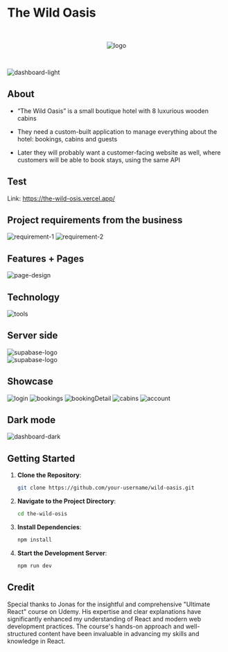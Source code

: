 # The Wild Oasis

<br/>
<p align="center">
  <img src="public/img/logo-dark.png" alt="logo" />
</p>

<br/>

![dashboard-light](img-info/dashboard-light.png) 

## About

* “The Wild Oasis” is a small boutique hotel with 8
luxurious wooden cabins

* They need a custom-built application to manage
everything about the hotel: bookings, cabins
and guests

* Later they will probably want a customer-facing
website as well, where customers will be able to
book stays, using the same API

## Test
Link: https://the-wild-osis.vercel.app/

## Project requirements from the business
![requirement-1](img-info/requirement-1.png) 
![requirement-2](img-info/requirement-2.png)  

## Features + Pages
![page-design](img-info/page-design.png)  

## Technology
![tools](img-info/tools.png)  

## Server side
![supabase-logo](img-info/supabase-logo-wordmark--dark.png)  
![supabase-logo](img-info/relation-data.png)  


## Showcase
![login](img-info/login.png) 
![bookings](img-info/bookings.png) 
![bookingDetail](img-info/bookingDetail-2.png) 
![cabins](img-info/cabins.png) 
![account](img-info/account.png) 

## Dark mode
![dashboard-dark](img-info/dashboard-dark.png) 

## Getting Started

1. **Clone the Repository**:

    ```bash
    git clone https://github.com/your-username/wild-oasis.git
    ```

2. **Navigate to the Project Directory**:

    ```bash
    cd the-wild-osis
    ```

3. **Install Dependencies**:

    ```bash
    npm install
    ```

4. **Start the Development Server**:

    ```bash
    npm run dev
    ```

## Credit
Special thanks to Jonas for the insightful and comprehensive "Ultimate React" course on Udemy. His expertise and clear explanations have significantly enhanced my understanding of React and modern web development practices. The course's hands-on approach and well-structured content have been invaluable in advancing my skills and knowledge in React.
